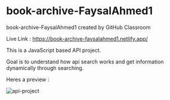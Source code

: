 # book-archive-FaysalAhmed1
book-archive-FaysalAhmed1 created by GitHub Classroom

Live Link : https://book-archive-faysalahmed1.netlify.app/

This is a JavaScript based API project. 

Goal is to understand how api search works and get information dynamically through searching. 

Heres a preview : 

![api-project](https://user-images.githubusercontent.com/51537471/131850773-22c8f38f-65a1-485f-b9b9-3dad011a13fa.png)
